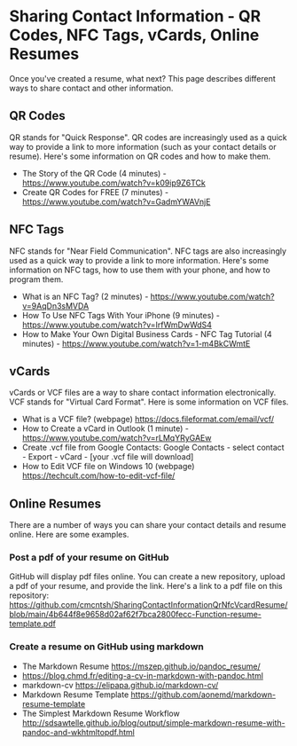 # Sharing Contact Information - QR Codes, NFC Tags, vCards, Online Resumes

Once you've created a resume, what next? This page describes different ways to share contact and other information.

## QR Codes

QR stands for "Quick Response". QR codes are increasingly used as a quick way to provide a link to more information (such as your contact details or resume). Here's some information on QR codes and how to make them.

* The Story of the QR Code (4 minutes) - https://www.youtube.com/watch?v=k09ip9Z6TCk
* Create QR Codes for FREE (7 minutes) - https://www.youtube.com/watch?v=GadmYWAVnjE

## NFC Tags

NFC stands for "Near Field Communication". NFC tags are also increasingly used as a quick way to provide a link to more information. Here's some information on NFC tags, how to use them with your phone, and how to program them.

* What is an NFC Tag? (2 minutes) - https://www.youtube.com/watch?v=9AqDn3sMVDA
* How To Use NFC Tags With Your iPhone (9 minutes) - https://www.youtube.com/watch?v=IrfWmDwWdS4
* How to Make Your Own Digital Business Cards - NFC Tag Tutorial (4 minutes) - https://www.youtube.com/watch?v=1-m4BkCWmtE

## vCards

vCards or VCF files are a way to share contact information electronically. VCF stands for "Virtual Card Format". Here is some information on VCF files.

* What is a VCF file? (webpage) https://docs.fileformat.com/email/vcf/
* How to Create a vCard in Outlook (1 minute) - https://www.youtube.com/watch?v=rLMqYRyGAEw
* Create .vcf file from Google Contacts: Google Contacts - select contact - Export - vCard - [your .vcf file will download]
* How to Edit VCF file on Windows 10 (webpage) https://techcult.com/how-to-edit-vcf-file/

## Online Resumes

There are a number of ways you can share your contact details and resume online. Here are some examples.

### Post a pdf of your resume on GitHub

GitHub will display pdf files online. You can create a new repository, upload a pdf of your resume, and provide the link. Here's a link to a pdf file on this repository: https://github.com/cmcntsh/SharingContactInformationQrNfcVcardResume/blob/main/4b644f8e9658d02af62f7bca2800fecc-Function-resume-template.pdf

### Create a resume on GitHub using markdown

* The Markdown Resume https://mszep.github.io/pandoc_resume/
* https://blog.chmd.fr/editing-a-cv-in-markdown-with-pandoc.html
* markdown-cv https://elipapa.github.io/markdown-cv/
* Markdown Resume Template https://github.com/aonemd/markdown-resume-template
* The Simplest Markdown Resume Workflow http://sdsawtelle.github.io/blog/output/simple-markdown-resume-with-pandoc-and-wkhtmltopdf.html

